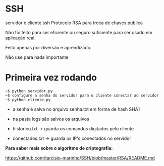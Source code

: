 # SSH
servidor e cliente ssh
Protocolo RSA para troca de chaves publica

Não foi feito para ser eficiente ou seguro suficiente para ser usado em aplicação real.

Feito apenas por diversão e aprendizado.

Não use para nada importante
# Primeira vez rodando
    ~$ python servidor.py
    ~$ configure a senha do servidor para o cliente conectar ao servidor
    ~$ python cliente.py
- a senha é salva no arquivo senha.txt em forma de hash SHA1
- na pasta logs são salvos os arquivos 

- historico.txt -> guarda os comandos digitados pelo cliente
- conectados.txt -> guarda os IP's conectados no servidor

**Para saber mais sobre o algoritmo de criptografia:**


https://github.com/tarcisio-marinho/SSH/blob/master/RSA/README.md
